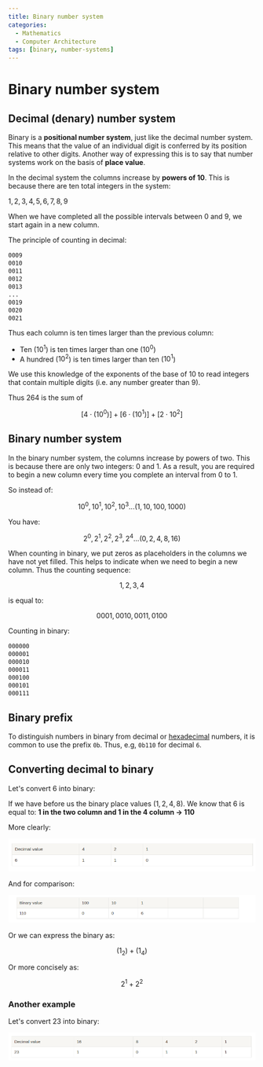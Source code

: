 ```yaml
---
title: Binary number system
categories:
  - Mathematics
  - Computer Architecture
tags: [binary, number-systems]
---
```


# Binary number system

## Decimal (denary) number system

Binary is a **positional number system**, just like the decimal number system. This means that the value of an individual digit is conferred by its position relative to other digits. Another way of expressing this is to say that number systems work on the basis of **place value**.

In the decimal system the columns increase by **powers of 10**. This is because there are ten total integers in the system:

$1, 2, 3, 4, 5, 6, 7, 8, 9$

When we have completed all the possible intervals between $0$ and $9$, we start again in a new column.

The principle of counting in decimal:

```
0009
0010
0011
0012
0013
...
0019
0020
0021
```

Thus each column is ten times larger than the previous column:

- Ten ($10^1$) is ten times larger than one ($10^0$)
- A hundred ($10^2$) is ten times larger than ten ($10^1$)

We use this knowledge of the exponents of the base of 10 to read integers that contain multiple digits (i.e. any number greater than 9).

Thus 264 is the sum of

$$[4 \cdot (10^0)] + [6 \cdot (10^1)] + [2 \cdot 10^2]  $$

## Binary number system

In the binary number system, the columns increase by powers of two. This is because there are only two integers: 0 and 1. As a result, you are required to begin a new column every time you complete an interval from 0 to 1.

So instead of:

$$ 10^0, 10^1, 10^2, 10^3 ... (1, 10, 100, 1000) $$

You have:

$$ 2^0, 2^1, 2^2, 2^3, 2^4... (0, 2, 4, 8, 16) $$

When counting in binary, we put zeros as placeholders in the columns we have not yet filled. This helps to indicate when we need to begin a new column. Thus the counting sequence:

$$ 1, 2, 3, 4 $$

is equal to:

$$ 0001, 0010, 0011, 0100 $$

Counting in binary:

```
000000
000001
000010
000011
000100
000101
000111
```

## Binary prefix

To distinguish numbers in binary from decimal or [hexadecimal](/Hardware/Binary/Hexadecimal_number_system.md) numbers, it is common to use the prefix `0b`. Thus, e.g, `0b110` for decimal `6`.

## Converting decimal to binary

Let's convert 6 into binary:

If we have before us the binary place values ($1, 2, 4, 8$). We know that 6 is equal to: **1 in the two column and 1 in the 4 column → 110**

More clearly:

![](../../img/Pasted_image_20220319135558.png)

And for comparison:

![](../../img/Pasted_image_20220319135805.png)

Or we can express the binary as:

$$ (1 _ 2) + (1 _ 4) $$

Or more concisely as:

$$ 2^1 + 2^2 $$

### Another example

Let's convert 23 into binary:

![](../../img/Pasted_image_20220319135823.png)
